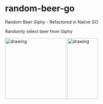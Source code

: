 # random-beer-go
Random Beer Giphy - Refactored in Native GO

Randomly select beer from Giphy

<img src="https://sdtimes.com/wp-content/uploads/2018/02/golang.sh_-490x490.png" alt="drawing" width="200"/> <img src="http://pngimg.com/uploads/beer/beer_PNG2376.png" alt="drawing" width="100" height="200"/>
